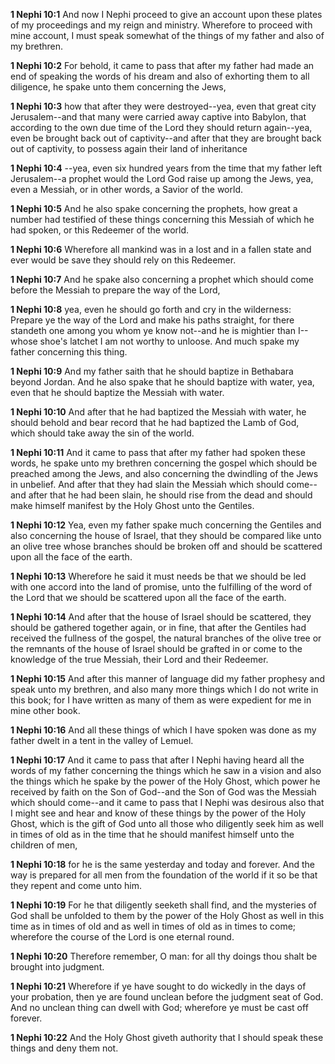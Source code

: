 **1 Nephi 10:1** And now I Nephi proceed to give an account upon these plates of my proceedings and my reign and ministry. Wherefore to proceed with mine account, I must speak somewhat of the things of my father and also of my brethren.

**1 Nephi 10:2** For behold, it came to pass that after my father had made an end of speaking the words of his dream and also of exhorting them to all diligence, he spake unto them concerning the Jews,

**1 Nephi 10:3** how that after they were destroyed--yea, even that great city Jerusalem--and that many were carried away captive into Babylon, that according to the own due time of the Lord they should return again--yea, even be brought back out of captivity--and after that they are brought back out of captivity, to possess again their land of inheritance

**1 Nephi 10:4** --yea, even six hundred years from the time that my father left Jerusalem--a prophet would the Lord God raise up among the Jews, yea, even a Messiah, or in other words, a Savior of the world.

**1 Nephi 10:5** And he also spake concerning the prophets, how great a number had testified of these things concerning this Messiah of which he had spoken, or this Redeemer of the world.

**1 Nephi 10:6** Wherefore all mankind was in a lost and in a fallen state and ever would be save they should rely on this Redeemer.

**1 Nephi 10:7** And he spake also concerning a prophet which should come before the Messiah to prepare the way of the Lord,

**1 Nephi 10:8** yea, even he should go forth and cry in the wilderness: Prepare ye the way of the Lord and make his paths straight, for there standeth one among you whom ye know not--and he is mightier than I--whose shoe's latchet I am not worthy to unloose. And much spake my father concerning this thing.

**1 Nephi 10:9** And my father saith that he should baptize in Bethabara beyond Jordan. And he also spake that he should baptize with water, yea, even that he should baptize the Messiah with water.

**1 Nephi 10:10** And after that he had baptized the Messiah with water, he should behold and bear record that he had baptized the Lamb of God, which should take away the sin of the world.

**1 Nephi 10:11** And it came to pass that after my father had spoken these words, he spake unto my brethren concerning the gospel which should be preached among the Jews, and also concerning the dwindling of the Jews in unbelief. And after that they had slain the Messiah which should come--and after that he had been slain, he should rise from the dead and should make himself manifest by the Holy Ghost unto the Gentiles.

**1 Nephi 10:12** Yea, even my father spake much concerning the Gentiles and also concerning the house of Israel, that they should be compared like unto an olive tree whose branches should be broken off and should be scattered upon all the face of the earth.

**1 Nephi 10:13** Wherefore he said it must needs be that we should be led with one accord into the land of promise, unto the fulfilling of the word of the Lord that we should be scattered upon all the face of the earth.

**1 Nephi 10:14** And after that the house of Israel should be scattered, they should be gathered together again, or in fine, that after the Gentiles had received the fullness of the gospel, the natural branches of the olive tree or the remnants of the house of Israel should be grafted in or come to the knowledge of the true Messiah, their Lord and their Redeemer.

**1 Nephi 10:15** And after this manner of language did my father prophesy and speak unto my brethren, and also many more things which I do not write in this book; for I have written as many of them as were expedient for me in mine other book.

**1 Nephi 10:16** And all these things of which I have spoken was done as my father dwelt in a tent in the valley of Lemuel.

**1 Nephi 10:17** And it came to pass that after I Nephi having heard all the words of my father concerning the things which he saw in a vision and also the things which he spake by the power of the Holy Ghost, which power he received by faith on the Son of God--and the Son of God was the Messiah which should come--and it came to pass that I Nephi was desirous also that I might see and hear and know of these things by the power of the Holy Ghost, which is the gift of God unto all those who diligently seek him as well in times of old as in the time that he should manifest himself unto the children of men,

**1 Nephi 10:18** for he is the same yesterday and today and forever. And the way is prepared for all men from the foundation of the world if it so be that they repent and come unto him.

**1 Nephi 10:19** For he that diligently seeketh shall find, and the mysteries of God shall be unfolded to them by the power of the Holy Ghost as well in this time as in times of old and as well in times of old as in times to come; wherefore the course of the Lord is one eternal round.

**1 Nephi 10:20** Therefore remember, O man: for all thy doings thou shalt be brought into judgment.

**1 Nephi 10:21** Wherefore if ye have sought to do wickedly in the days of your probation, then ye are found unclean before the judgment seat of God. And no unclean thing can dwell with God; wherefore ye must be cast off forever.

**1 Nephi 10:22** And the Holy Ghost giveth authority that I should speak these things and deny them not.

